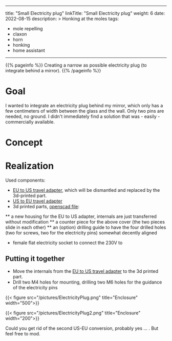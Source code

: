
---
title: "Small Electricity plug"
linkTitle: "Small Electricity plug"
weight: 6
date: 2022-08-15
description: >
  Honking at the moles
tags:
 - mole repelling
 - claxon
 - horn
 - honking
 - home assistant
---

{{% pageinfo %}}
Creating a narrow as possible electricity plug (to integrate behind a mirror).
{{% /pageinfo %}}

# Goal

I wanted to integrate an electricity plug behind my mirror, which only has a few centimeters of width between the glass and the wall. Only two pins are needed, no ground. I didn't immediately find a solution that was - easily - commercially available.


# Concept

# Realization 

Used components:
* [EU to US travel adapter](https://amzn.to/3dwTqR8), which will be dismantled and replaced by the 3d-printed part.
* [US to EU travel adapter](https://amzn.to/3w5POMk)
* 3d printed parts, [openscad file](https://www.goosst.com/others/NarrowElectricityPlug.scad):

** a new housing for the EU to US adapter, internals are just transferred without modification
** a counter piece for the above cover (the two pieces slide in each other)
** an (option) drilling guide to have the four drilled holes (two for screws, two for the electricity pins) somewhat decently aligned
* female flat electricity socket to connect the 230V to


## Putting it together

* Move the internals from the [EU to US travel adapter](https://amzn.to/3dwTqR8) to the 3d printed part.
* Drill two M4 holes for mounting, drilling two M6 holes for the guidance of the electricity pins

{{< figure src="/pictures/ElectricityPlug.png" title="Enclosure" width="500">}}

{{< figure src="/pictures/ElectricityPlug2.png" title="Enclosure" width="200">}}

Could you get rid of the second US-EU conversion, probably yes ... . But feel free to mod.



